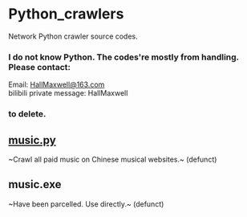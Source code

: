 # Python_crawlers
Network Python crawler source codes.
### I do not know Python. The codes're mostly from handling. Please contact:
Email: HallMaxwell@163.com <br>
bilibili private message: HallMaxwell
### to delete.
## [music.py](https://github.com/HallMaxwell/Python_crawlers/blob/main/crawlers/music.py)
~Crawl all paid music on Chinese musical websites.~ (defunct)
## music.exe
~Have been parcelled. Use directly.~ (defunct)
